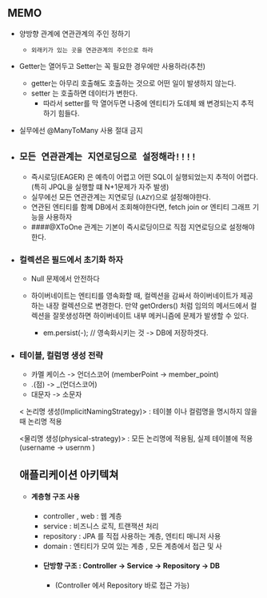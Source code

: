 ## MEMO



- 양방향 관계에 연관관계의 주인 정하기 
    - `외래키가 있는 곳을 연관관계의 주인으로 하라 `
    
- Getter는 열어두고 Setter는 꼭 필요한 경우에만 사용하라(추천)
    - getter는 아무리 호출해도 호출하는 것으로 어떤 일이 발생하지 않는다.
    - setter 는 호출하면 데이터가 변한다.
        - 따라서 setter를 막 열어두면 나중에 엔티티가 도데체 왜 변경되는지 추적하기 힘들다.

- 실무에선 @ManyToMany 사용 절대 금지


- ## `모든 연관관계는 지연로딩으로 설정해라!!!!`
    - 즉시로딩(EAGER) 은 예측이 어렵고 어떤 SQL이 실행되었는지 추적이 어렵다. (특히 JPQL을 실행할 떄 N+1문제가 자주 발생)
    - 실무에선 모든 연관관계는 지연로딩 (`LAZY`)으로 설정해야한다.
    - 연관된 엔티티를 함꼐 DB에서 조회해야한다면, fetch join or 엔티티 그래프 기능을 사용하자 
    - ####@XToOne 관계는 기본이 즉시로딩이므로 직접 지연로딩으로 설정해야한다. 
    
- ### 컬렉션은 필드에서 초기화 하자
    - Null 문제에서 안전하다
    - 하이버네이트는 엔티티를 영속화할 때, 컬렉션을 감싸서 하이버네이트가 제공하는 내장 컬렉션으로 변경한다. 
    만약 getOrders() 처럼 임의의 메서드에서 컬렉션을 잘못생성하면 하이버네이트 내부 메커니즘에 문제가 발생할 수 있다. 
    
        - em.persist(-); // 영속화시키는 것  -> DB에 저장하겟다. 
    
- ### 테이블, 컬럼명 생성 전략
    - 카멜 케이스  -> 언더스코어 (memberPoint -> member_point)
    - .(점) -> _(언더스코어)
    - 대문자 -> 소문자
    
    < 논리명 생성(ImplicitNamingStrategy)>  : 테이블 이나 컬럼명을 명시하지 않을 때 논리명 적용
                                                                                                                         
    <물리명 생성(physical-strategy)> : 모든 논리명에 적용됨, 실제 테이블에 적용 (username -> usernm ) 
                                                                                                
   
   ## 애플리케이션 아키텍쳐
   
  - #### 계층형 구조 사용
    - controller , web : 웹 계층
    - service : 비즈니스 로직, 트랜잭션 처리
    - repository : JPA 를 직접 사용하는 계층, 엔티티 매니저 사용
    - domain : 엔티티가 모여 있는 계층 , 모든 계층에서 접근 및 사
    - #### 단방향 구조 : Controller -> Service -> Repository -> DB  
        - (Controller 에서 Repository 바로 접근 가능)                                                                                                                                                                                                                                                                        